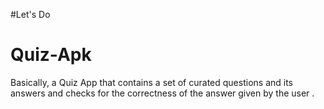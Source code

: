 #Let's Do
# Quiz-Apk
Basically, a Quiz App that contains a set of curated questions and its answers and checks for the correctness of the answer given by the user .
